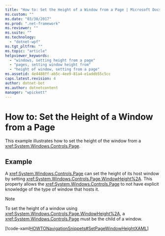 ```yaml
---
title: "How to: Set the Height of a Window from a Page | Microsoft Docs"
ms.custom: ""
ms.date: "03/30/2017"
ms.prod: ".net-framework"
ms.reviewer: ""
ms.suite: ""
ms.technology: 
  - "dotnet-wpf"
ms.tgt_pltfrm: ""
ms.topic: "article"
helpviewer_keywords: 
  - "windows, setting height from a page"
  - "pages, setting window height from"
  - "height of window, setting from a page"
ms.assetid: 4e4488ff-ab5c-4ee9-81a4-e1addb55c5cc
caps.latest.revision: 4
author: dotnet-bot
ms.author: dotnetcontent
manager: "wpickett"
---
```

# How to: Set the Height of a Window from a Page
This example illustrates how to set the height of the window from a <xref:System.Windows.Controls.Page>.  
  
## Example  
 A <xref:System.Windows.Controls.Page> can set the height of its host window by setting <xref:System.Windows.Controls.Page.WindowHeight%2A>. This property allows the <xref:System.Windows.Controls.Page> to not have explicit knowledge of the type of window that hosts it.  
  
> [!NOTE]
>  To set the height of a window using <xref:System.Windows.Controls.Page.WindowHeight%2A>, a <xref:System.Windows.Controls.Page> must be the child of a window.  
  
 [!code-xaml[HOWTONavigationSnippets#SetPageWindowHeightXAML](../../../../samples/snippets/csharp/VS_Snippets_Wpf/HOWTONavigationSnippets/CSharp/SetWindowHeightPage.xaml#setpagewindowheightxaml)]
